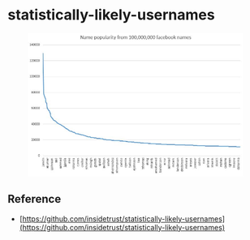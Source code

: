 # statistically-likely-usernames

<figure><img src="../.gitbook/assets/image (4) (1) (1) (1).png" alt=""><figcaption></figcaption></figure>



## Reference

* [https://github.com/insidetrust/statistically-likely-usernames](https://github.com/insidetrust/statistically-likely-usernames)
